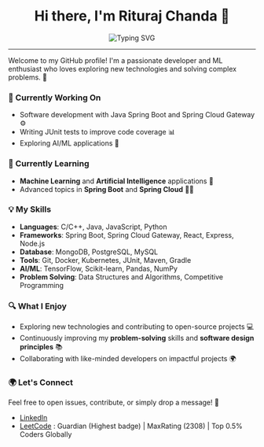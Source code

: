 
<h1 align="center">Hi there, I'm Rituraj Chanda 👋</h1>

<p align="center">
  <img src="https://readme-typing-svg.demolab.com?font=Fira+Code&pause=1000&center=true&width=600&lines=Backend+Developer+using+Spring+Boot+%E2%9A%99%EF%B8%8F;Spring+Cloud+Gateway+Expert+%F0%9F%93%A1;Strong+in+Multithreading+%26+Concurrency+%E2%9A%A1;Kubernetes+%26+Microservices+Orchestration+%F0%9F%90%B3;Good+at+Low+Level+Design+%F0%9F%92%BB;DSA+Problem+Solver+%F0%9F%A7%A0;Learning+Machine+Learning+%F0%9F%A4%96;Math+%26+Finance+Enthusiast+%F0%9F%92%B8" alt="Typing SVG" />
</p>

---
Welcome to my GitHub profile! I'm a passionate developer and ML enthusiast who loves exploring new technologies and solving complex problems. 🚀

### 🔭 Currently Working On
- Software development with Java Spring Boot and Spring Cloud Gateway ⚙️
- Writing JUnit tests to improve code coverage 📊
- Exploring AI/ML applications 🤖

### 🌱 Currently Learning
- **Machine Learning** and **Artificial Intelligence** applications 🌟
- Advanced topics in **Spring Boot** and **Spring Cloud** 🧑‍💻

### 💡 My Skills
- **Languages**: C/C++, Java, JavaScript, Python
- **Frameworks**: Spring Boot, Spring Cloud Gateway, React, Express, Node.js
- **Database**: MongoDB, PostgreSQL, MySQL
- **Tools**: Git, Docker, Kubernetes, JUnit, Maven, Gradle
- **AI/ML**: TensorFlow, Scikit-learn, Pandas, NumPy
- **Problem Solving**: Data Structures and Algorithms, Competitive Programming

### 🔍 What I Enjoy
- Exploring new technologies and contributing to open-source projects 💻
- Continuously improving my **problem-solving** skills and **software design principles** 📚
- Collaborating with like-minded developers on impactful projects 🌍

### 🌍 Let's Connect
Feel free to open issues, contribute, or simply drop a message! 🚀

- [LinkedIn](https://www.linkedin.com/in/riturajchanda2001/)
- [LeetCode](https://leetcode.com/u/AxeWithArrow/) : Guardian (Highest badge) | MaxRating (2308) | Top 0.5% Coders Globally
<!--
**codeNdev/codeNdev** is a ✨ _special_ ✨ repository because its `README.md` (this file) appears on your GitHub profile.

Here are some ideas to get you started:

- 🔭 I’m currently working on ...
- 🌱 I’m currently learning ...
- 👯 I’m looking to collaborate on ...
- 🤔 I’m looking for help with ...
- 💬 Ask me about ...
- 📫 How to reach me: ...
- 😄 Pronouns: ...
- ⚡ Fun fact: ...
-->
